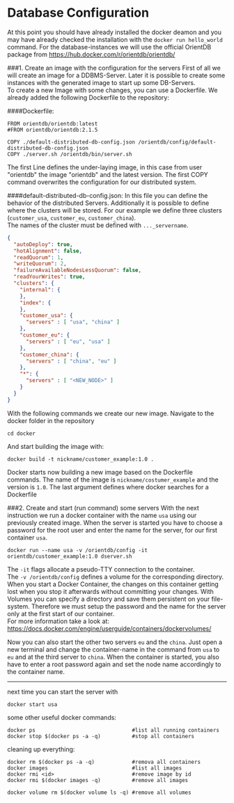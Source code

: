 # Database Configuration
At this point you should have already installed the docker deamon and you may have already checked the installation with the `docker run hello_world` command.
For the database-instances we will use the official OrientDB package from 
https://hub.docker.com/r/orientdb/orientdb/

###1. Create an image with the configuration for the servers
First of all we will create an image for a DDBMS-Server. Later it is possible to create some instances with the generated image to start up some DB-Servers.  
To create a new Image with some changes, you can use a Dockerfile. We already added the following Dockerfile to the repository:

####Dockerfile:

    FROM orientdb/orientdb:latest
    #FROM orientdb/orientdb:2.1.5

    COPY ./default-distributed-db-config.json /orientdb/config/default-distributed-db-config.json
    COPY ./server.sh /orientdb/bin/server.sh
    
The first Line defines the under-laying image, in this case from user "orientdb" the image "orientdb" and the latest version. The first COPY command overwrites the configuration for our distributed system. 

####default-distributed-db-config.json:
In this file you can define the behavior of the distributed Servers. Additionally it is possible to define where the clusters will be stored.
For our example we define three clusters (`customer_usa`, `customer_eu`, `customer_china`).  
The names of the cluster must be defined with `..._servername`.

```json
{
  "autoDeploy": true,
  "hotAlignment": false,
  "readQuorum": 1,
  "writeQuorum": 2,
  "failureAvailableNodesLessQuorum": false,
  "readYourWrites": true,
  "clusters": {
    "internal": {
    },
    "index": {
    },
    "customer_usa": {
      "servers" : [ "usa", "china" ]
    },
    "customer_eu": {
      "servers" : [ "eu", "usa" ]
    },
    "customer_china": {
      "servers" : [ "china", "eu" ]
    },
    "*": {
      "servers" : [ "<NEW_NODE>" ]
    }
  }
}
```

With the following commands we create our new image. Navigate to the docker folder in the repository

    cd docker
    
And start building the image with:

    docker build -t nickname/customer_example:1.0 .
    
Docker starts now building a new image based on the Dockerfile commands. The name of the image is `nickname/costumer_example` and the version is `1.0`. The last argument defines where docker searches for a Dockerfile

###2. Create and start (run command) some servers
With the next instruction we run a docker container with the name `usa` using our previously created image. When the server is started you have to choose a password for the root user and enter the name for the server, for our first container `usa`. 

    docker run --name usa -v /orientdb/config -it orientdb/customer_example:1.0 dserver.sh

The `-it` flags allocate a pseudo-TTY connection to the container.  
The `-v /orientdb/config` defines a volume for the corresponding directory. When you start a Docker Container, the changes on this container getting lost when you stop it afterwards without committing your changes. With Volumes you can specify a directory and save them persistent on your file-system. Therefore we must setup the password and the name for the server only at the first start of our container.  
For more information take a look at:
https://docs.docker.com/engine/userguide/containers/dockervolumes/  

Now you can also start the other two servers `eu` and the `china`. Just open a new terminal and change the container-name in the command from `usa` to `eu` and at the third server to `china`. When the container is started, you also have to enter a root password again and set the node name accordingly to the container name.


---------------------------------------------------------------------------------
    
next time you can start the server with 

    docker start usa
    
some other useful docker commands:

    docker ps                               #list all running containers
    docker stop $(docker ps -a -q)          #stop all containers
   
cleaning up everything:
    
    docker rm $(docker ps -a -q)            #remova all containers
    docker images                           #list all images
    docker rmi <id>                         #remove image by id
    docker rmi $(docker images -q)          #remove all images
    
    docker volume rm $(docker volume ls -q) #remove all volumes






